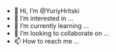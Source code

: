 - 👋 Hi, I’m @YuriyHritski
- 👀 I’m interested in ...
- 🌱 I’m currently learning ...
- 💞️ I’m looking to collaborate on ...
- 📫 How to reach me ...

<!---
YuriyHritski/YuriyHritski is a ✨ special ✨ repository because its `README.md` (this file) appears on your GitHub profile.
You can click the Preview link to take a look at your changes.
--->
